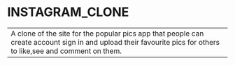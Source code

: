 # INSTAGRAM_CLONE

<table>
<tr>
<td>
A clone of the site for the popular pics app that people can create account sign in and upload their favourite pics for others to like,see and comment on them.
</td>
</tr>
</table>